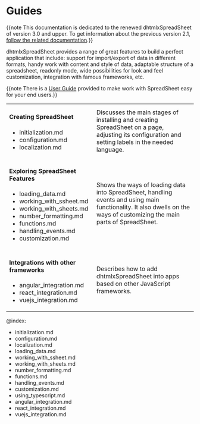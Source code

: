 Guides
==========

{{note This documentation is dedicated to the renewed dhtmlxSpreadSheet of version 3.0 and upper. To get information about the previous version 2.1, 
[follow the related documentation](https://docs.dhtmlx.com/spreadsheet__index.html).}}

dhtmlxSpreadSheet provides a range of great features to build a perfect application that include: support for import/export of data in different formats, handy work with content and style of data,
adaptable structure of a spreadsheet, readonly mode, wide possibilities for look and feel customization, integration with famous frameworks, etc.

{{note There is a [User Guide](user_guide.md) provided to make work with SpreadSheet easy for your end users.}}


<table  cellspacing="0" cellpadding="5" border="0">
	<tbody>
    <tr>
		<td id="data" class='topics'>
		    <h4>
		        Creating SpreadSheet 
		    </h4>
		    <ul id="data_sublist" > 
                    <li>initialization.md</li>  
                    <li>configuration.md</li>
                    <li>localization.md</li>                  
            </ul>
        </td>        
		<td class='topic_description'>Discusses the main stages of installing and creating SpreadSheet on a page, adjusting its configuration and setting labels in the needed language.</td>	
	</tr>
    <tr>
		<td id="data" class='topics'>
		    <h4>
		        Exploring SpreadSheet Features
		    </h4>
		    <ul id="data_sublist" >                    
                    <li>loading_data.md</li>
                   	<li>working_with_ssheet.md</li>     
                   	<li>working_with_sheets.md</li>     
                    <li>number_formatting.md</li>
					<li>functions.md</li>
                    <li>handling_events.md</li>
                    <li>customization.md</li>
            </ul>
        </td>        
		<td class='topic_description'>Shows the ways of loading data into SpreadSheet, handling events and using main functionality. It also dwells on the ways of customizing the main parts of SpreadSheet.</td>	
	</tr>
    <tr>
    	<td id="data" class='topics'>
		    <h4>
		        Integrations with other frameworks
		    </h4>
		    <ul id="data_sublist" >
            		<li>angular_integration.md</li>                      
                    <li>react_integration.md</li> 
                    <li>vuejs_integration.md</li>
            </ul>
        </td>
		<td class='topic_description'>Describes how to add dhtmlxSpreadSheet into apps based on other JavaScript frameworks.</td>		
    </tr>
   	</tbody>
</table>

@index:
- initialization.md
- configuration.md
- localization.md
- loading_data.md
- working_with_ssheet.md
- working_with_sheets.md  
- number_formatting.md
- functions.md
- handling_events.md
- customization.md
- using_typescript.md
- angular_integration.md
- react_integration.md
- vuejs_integration.md